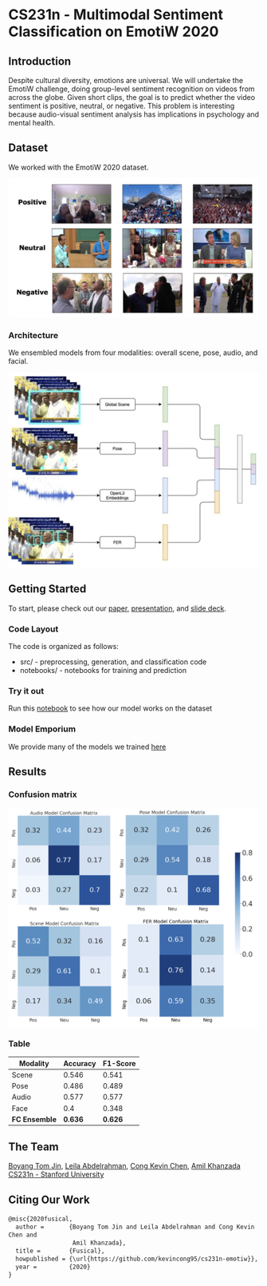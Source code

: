 # CS231n - Multimodal Sentiment Classification on EmotiW 2020

## Introduction
Despite cultural diversity, emotions are universal. We will undertake the EmotiW challenge, doing group-level sentiment recognition on videos from across the globe. Given short clips, the goal is to predict whether the video sentiment is positive, neutral, or negative. This problem is interesting because audio-visual sentiment analysis has implications in psychology and mental health.

## Dataset
We worked with the EmotiW 2020 dataset.

<div style="vertical-align:middle"><img src="images/example-classes.jpg" alt="Sample image" width="600px" text-align="center">
</div>

### Architecture
We ensembled models from four modalities: overall scene, pose, audio, and facial.

<div style="text-align:center"><img src="images/ensemble-architecture.jpg" alt="Ensemble Architecture" width="550px" align="center">
</div>

## Getting Started

To start, please check out our [paper](report.pdf), [presentation](https://drive.google.com/file/d/15s1jfWtt37JV1BQu1e2gvfaTqEdFsgOK/view?usp=sharing), and [slide deck](https://docs.google.com/presentation/d/1rHWnZwHUW6CVbl7qutWYIRriGZnI6RD6-AfmcoQ0yJc/edit).

### Code Layout
The code is organized as follows:
- src/ - preprocessing, generation, and classification code
- notebooks/ - notebooks for training and prediction

### Try it out
Run this [notebook](notebooks/FINAL-ensemble_fc_predictions.ipynb) to see how our model works on the dataset

### Model Emporium 
We provide many of the models we trained [here](model-emporium.md) 

## Results


### Confusion matrix 

<div style="text-align:center"><img src="images/conf-matrix-indep.png" alt="Independent confusion matrix" width="600px" align="center">
</div>

### Table

| Modality  | Accuracy | F1-Score
| ------------- | ------------- | ------------- |
| Scene  | 0.546  | 0.541 |
| Pose  | 0.486  | 0.489 |
|Audio|0.577|0.577|
| Face | 0.4 |0.348 |
| **FC Ensemble** | **0.636** | **0.626** |



## The Team
[Boyang Tom Jin](https://www.linkedin.com/in/tomjinvancouver/), [Leila Abdelrahman](http://leilaabdel.com/), [Cong Kevin Chen](https://www.linkedin.com/in/cong-kevin-chen-11544186/), [Amil Khanzada](https://www.linkedin.com/in/amilkhanzada)<br>
[CS231n - Stanford University](http://cs231n.stanford.edu/)

## Citing Our Work
```
@misc{2020fusical,
  author =       {Boyang Tom Jin and Leila Abdelrahman and Cong Kevin Chen and
                  Amil Khanzada},
  title =        {Fusical},
  howpublished = {\url{https://github.com/kevincong95/cs231n-emotiw}},
  year =         {2020}
}
```
